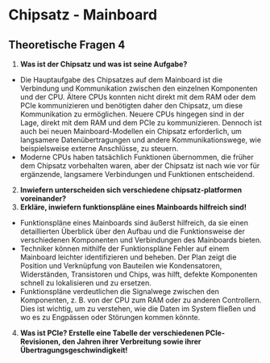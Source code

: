 # Chipsatz - Mainboard

## Theoretische Fragen 4

1. **Was ist der Chipsatz und was ist seine Aufgabe?**
* Die Hauptaufgabe des Chipsatzes auf dem Mainboard ist die Verbindung und Kommunikation zwischen den einzelnen Komponenten und der CPU. Ältere CPUs konnten nicht direkt mit dem RAM oder dem PCIe kommunizieren und benötigten daher den Chipsatz, um diese Kommunikation zu ermöglichen. Neuere CPUs hingegen sind in der Lage, direkt mit dem RAM und dem PCIe zu kommunizieren. Dennoch ist auch bei neuen Mainboard-Modellen ein Chipsatz erforderlich, um langsamere Datenübertragungen und andere Kommunikationswege, wie beispielsweise externe Anschlüsse, zu steuern.
* Moderne CPUs haben tatsächlich Funktionen übernommen, die früher dem Chipsatz vorbehalten waren, aber der Chipsatz ist nach wie vor für ergänzende, langsamere Verbindungen und Funktionen entscheidend.
  
2. **Inwiefern unterscheiden sich verschiedene chipsatz-platformen voreinander?**
3. **Erkläre, inwiefern funktionspläne eines Mainboards hilfreich sind!**
  
* Funktionspläne eines Mainboards sind äußerst hilfreich, da sie einen detaillierten Überblick über den Aufbau und die Funktionsweise der verschiedenen Komponenten und Verbindungen des Mainboards bieten.
* Techniker können mithilfe der Funktionspläne Fehler auf einem Mainboard leichter identifizieren und beheben. Der Plan zeigt die Position und Verknüpfung von Bauteilen wie Kondensatoren, Widerständen, Transistoren und Chips, was hilft, defekte Komponenten schnell zu lokalisieren und zu ersetzen.
* Funktionspläne verdeutlichen die Signalwege zwischen den Komponenten, z. B. von der CPU zum RAM oder zu anderen Controllern. Dies ist wichtig, um zu verstehen, wie die Daten im System fließen und wo es zu Engpässen oder Störungen kommen könnte.

4. **Was ist PCIe? Erstelle eine Tabelle der verschiedenen PCIe-Revisionen, den Jahren ihrer Verbreitung sowie ihrer Übertragungsgeschwindigkeit!**
